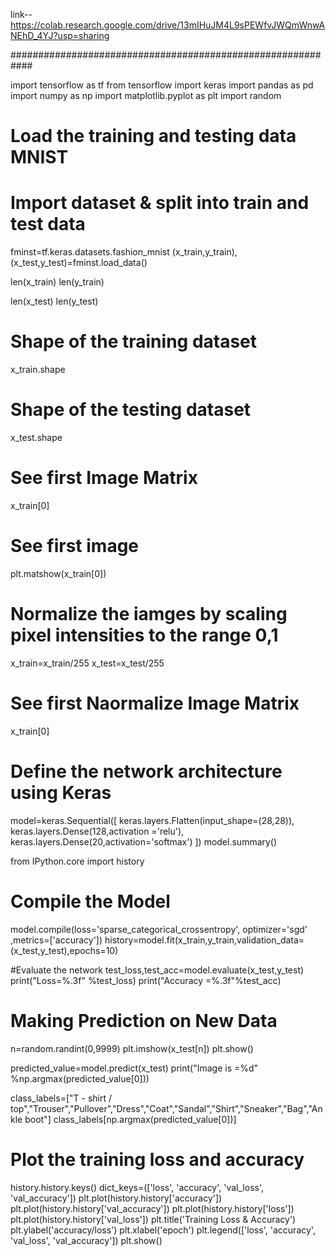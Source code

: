 link--https://colab.research.google.com/drive/13mIHuJM4L9sPEWfvJWQmWnwANEhD_4YJ?usp=sharing

############################################################


import tensorflow as tf
from tensorflow import keras 
import pandas as pd
import numpy as np
import matplotlib.pyplot as plt
import random

# Load the training and testing data MNIST
# Import dataset & split into train and test data
fminst=tf.keras.datasets.fashion_mnist
(x_train,y_train),(x_test,y_test)=fminst.load_data()

len(x_train)
len(y_train)

len(x_test)
len(y_test)

# Shape of the training dataset
x_train.shape

# Shape of the testing dataset
x_test.shape

# See first Image Matrix
x_train[0]

# See first image
plt.matshow(x_train[0])

# Normalize the iamges by scaling pixel intensities to the range 0,1
x_train=x_train/255
x_test=x_test/255
# See first Naormalize Image Matrix
x_train[0]

# Define the network architecture using Keras
model=keras.Sequential([
    keras.layers.Flatten(input_shape=(28,28)),
    keras.layers.Dense(128,activation ='relu'),
    keras.layers.Dense(20,activation='softmax')
])
model.summary()

from IPython.core import history
# Compile the Model

model.compile(loss='sparse_categorical_crossentropy', optimizer='sgd' ,metrics=['accuracy'])
history=model.fit(x_train,y_train,validation_data=(x_test,y_test),epochs=10)

#Evaluate the network
test_loss,test_acc=model.evaluate(x_test,y_test)
print("Loss=%.3f" %test_loss)
print("Accuracy =%.3f"%test_acc)

# Making Prediction on New Data
n=random.randint(0,9999)
plt.imshow(x_test[n])
plt.show()

predicted_value=model.predict(x_test)
print("Image is =%d" %np.argmax(predicted_value[0]))

class_labels=["T - shirt / top","Trouser","Pullover","Dress","Coat","Sandal","Shirt","Sneaker","Bag","Ankle boot"]
class_labels[np.argmax(predicted_value[0])]

# Plot the training loss and accuracy
history.history.keys()
dict_keys=(['loss', 'accuracy', 'val_loss', 'val_accuracy'])
plt.plot(history.history['accuracy'])
plt.plot(history.history['val_accuracy'])
plt.plot(history.history['loss'])
plt.plot(history.history['val_loss'])
plt.title('Training Loss & Accuracy')
plt.ylabel('accuracy/loss')
plt.xlabel('epoch')
plt.legend(['loss', 'accuracy', 'val_loss', 'val_accuracy'])
plt.show()
